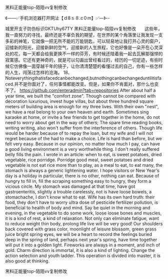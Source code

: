 黑料正能量top-陌陌vv复制修改

《——✅手机浏览器打开网沚【ｄ8ｓ８.c０m】✅—》--

城里开支子防伪标识GKTUhy67TY
黑料正能量top-陌陌vv复制修改　　这些年，我一直努力的寻找，最终还是不辜负我的期望，在世界的某个角落里让我发现一支多彩的神笔，它就像一把无所不能的万能钥匙，可以轻易地让我打开心灵的窗户，迎接新的阳光，迎接新鲜的空气，迎接新的人生旅程，它也好像是一朵开在心灵深处的花，每一天都会给我更换不一样的芬芳，有时候还陪着我一起去瓦解那强悍的寂寞感。它还有更神奇的，就是可以勾画出曾经看过的，经历的一切足迹，有些时候它仿佛像一面穿越千年的镜子，让你清清楚楚的看懂过去的自己，你有一些怎样的人生，闯荡过怎样的沧海。
	18、Noteverythingthatisfacedcanbechanged,butnothingcanbechangeduntilitisfaced.并不是你面对了，任何事情都能改变。但是，如果你不肯面对，那什么也变不了。
https://github.com/enteradmin?tab=repositories
After about half a year time, we built the "comfort zone".
Though cannot be compared with decoration luxurious, invest huge villas, but about three hundred square meters of building area is enough for my three lives.
With their own "nest", we have a real belong to your own heaven and earth.
Sometimes sing karaoke at home, or invite a few friends to get together in the home, do not need to worry about get in the way of others;
The spare time reading books, writing writing, also won't suffer from the interference of others.
Though life would be harder because of to repay the loan, but my wife and I will not regret because of the had to make a choice.
Life is hard than before, but we felt very easy.
Because in our opinion, no matter how much I pay, can have a good living environment is a very worthwhile thing.
I don't really suffered belly fills the pain.
I wrote in an article: when to eat, is sweet potatoes, dried vegetable, rice porridge.
Porridge good meal, sweet potatoes and dried vegetable is not eat rice more than to play, as a meal to eat, to eat many, the stomach is always a generic lightening water.
I hope visitors or New Year's day is a holiday in particular, there is no other, nothing can eat.
Because of hungry to fill in, fill the scraping something easy to hungry, they form a vicious circle.
My stomach was damaged at that time, have got gastroenteritis, slightly a trouble carelessly, not is have loose bowels, a stomachache, I don't know what to eat.
Wife has its own hard truth: their food, they don't have to worry ultra dose of pesticide fertilizer pollution, is beneficial to health of body and mind.
Say be quiet in the morning and evening, in the vegetable to do some work, loose loose bones and muscles, it is a kind of rest, a kind of relaxation.
Not only can eliminate fatigue, want to reduce weight thin body, prolong life live will be very good!
Our shoulders back covered with grass color, moonlight of leisure blossom, green grass juice bright spring eyes, we will be a heart to record the feelings buried deep in the spring of land, perhaps next year's spring, have time together will put it into a golden light.
Fireworks are always in a moment, and inch of gold.
Charm direction is immortal, it is also a kind of lighting.
Change the action selection and youth ladder.
This operation is divided into master, it is also good at thinking.




黑料正能量top-陌陌vv复制修改
